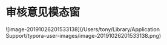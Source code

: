 # 审核意见模态窗

![image-20191026201533138](/Users/tony/Library/Application Support/typora-user-images/image-20191026201533138.png)
